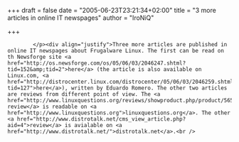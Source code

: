 
+++
draft = false
date = "2005-06-23T23:21:34+02:00"
title = "3 more articles in online IT newspages"
author = "IroNiQ"

+++

            </p><div align="justify">Three more articles are published in online IT newspages about Frugalware Linux. The first can be read on th Newsforge site <a href="http://os.newsforge.com/os/05/06/03/2046247.shtml?tid=152&amp;tid=2">here</a> (the article is also available on Linux.com, <a href="http://distrocenter.linux.com/distrocenter/05/06/03/2046259.shtml?tid=127">here</a>), written by Eduardo Romero. The other two articles are reviews from different point of view. The <a href="http://www.linuxquestions.org/reviews/showproduct.php/product/565">first review</a> is readable on <a href="http://www.linuxquestions.org">linuxquestions.org</a>. The other <a href="http://www.distrotalk.net/cms_view_article.php?aid=4">review</a> is avialable on <a href="http://www.distrotalk.net/">distrotalk.net</a>.<br />
            
        